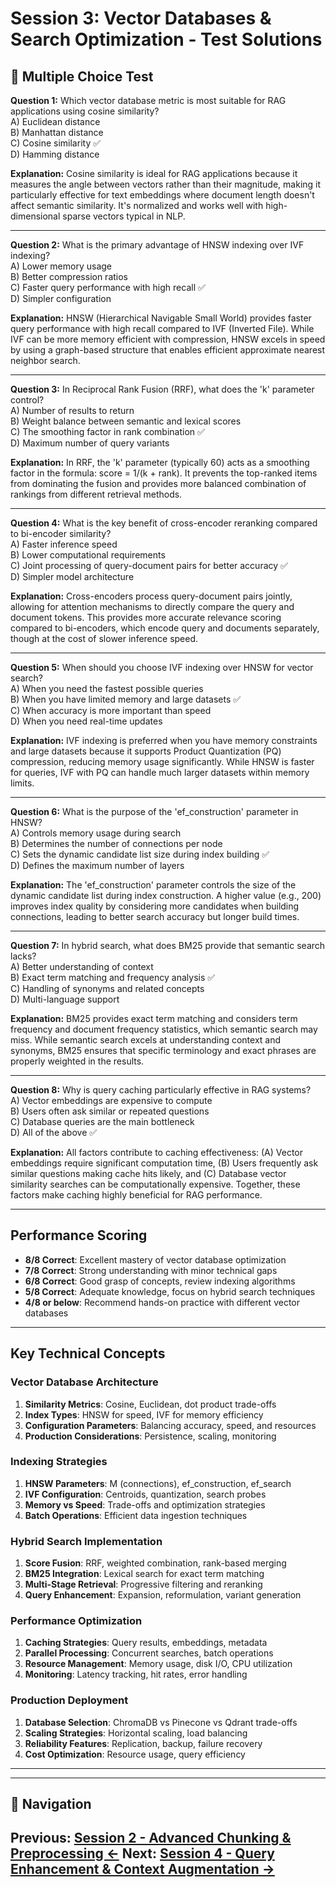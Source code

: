 # Session 3: Vector Databases & Search Optimization - Test Solutions

## 📝 Multiple Choice Test

**Question 1:** Which vector database metric is most suitable for RAG applications using cosine similarity?  
A) Euclidean distance  
B) Manhattan distance  
C) Cosine similarity ✅  
D) Hamming distance  

**Explanation:** Cosine similarity is ideal for RAG applications because it measures the angle between vectors rather than their magnitude, making it particularly effective for text embeddings where document length doesn't affect semantic similarity. It's normalized and works well with high-dimensional sparse vectors typical in NLP.

---

**Question 2:** What is the primary advantage of HNSW indexing over IVF indexing?  
A) Lower memory usage  
B) Better compression ratios  
C) Faster query performance with high recall ✅  
D) Simpler configuration  

**Explanation:** HNSW (Hierarchical Navigable Small World) provides faster query performance with high recall compared to IVF (Inverted File). While IVF can be more memory efficient with compression, HNSW excels in speed by using a graph-based structure that enables efficient approximate nearest neighbor search.

---

**Question 3:** In Reciprocal Rank Fusion (RRF), what does the 'k' parameter control?  
A) Number of results to return  
B) Weight balance between semantic and lexical scores  
C) The smoothing factor in rank combination ✅  
D) Maximum number of query variants  

**Explanation:** In RRF, the 'k' parameter (typically 60) acts as a smoothing factor in the formula: score = 1/(k + rank). It prevents the top-ranked items from dominating the fusion and provides more balanced combination of rankings from different retrieval methods.

---

**Question 4:** What is the key benefit of cross-encoder reranking compared to bi-encoder similarity?  
A) Faster inference speed  
B) Lower computational requirements  
C) Joint processing of query-document pairs for better accuracy ✅  
D) Simpler model architecture  

**Explanation:** Cross-encoders process query-document pairs jointly, allowing for attention mechanisms to directly compare the query and document tokens. This provides more accurate relevance scoring compared to bi-encoders, which encode query and documents separately, though at the cost of slower inference speed.

---

**Question 5:** When should you choose IVF indexing over HNSW for vector search?  
A) When you need the fastest possible queries  
B) When you have limited memory and large datasets ✅  
C) When accuracy is more important than speed  
D) When you need real-time updates  

**Explanation:** IVF indexing is preferred when you have memory constraints and large datasets because it supports Product Quantization (PQ) compression, reducing memory usage significantly. While HNSW is faster for queries, IVF with PQ can handle much larger datasets within memory limits.

---

**Question 6:** What is the purpose of the 'ef_construction' parameter in HNSW?  
A) Controls memory usage during search  
B) Determines the number of connections per node  
C) Sets the dynamic candidate list size during index building ✅  
D) Defines the maximum number of layers  

**Explanation:** The 'ef_construction' parameter controls the size of the dynamic candidate list during index construction. A higher value (e.g., 200) improves index quality by considering more candidates when building connections, leading to better search accuracy but longer build times.

---

**Question 7:** In hybrid search, what does BM25 provide that semantic search lacks?  
A) Better understanding of context  
B) Exact term matching and frequency analysis ✅  
C) Handling of synonyms and related concepts  
D) Multi-language support  

**Explanation:** BM25 provides exact term matching and considers term frequency and document frequency statistics, which semantic search may miss. While semantic search excels at understanding context and synonyms, BM25 ensures that specific terminology and exact phrases are properly weighted in the results.

---

**Question 8:** Why is query caching particularly effective in RAG systems?  
A) Vector embeddings are expensive to compute  
B) Users often ask similar or repeated questions  
C) Database queries are the main bottleneck  
D) All of the above ✅  

**Explanation:** All factors contribute to caching effectiveness: (A) Vector embeddings require significant computation time, (B) Users frequently ask similar questions making cache hits likely, and (C) Database vector similarity searches can be computationally expensive. Together, these factors make caching highly beneficial for RAG performance.

---

## Performance Scoring

- **8/8 Correct**: Excellent mastery of vector database optimization
- **7/8 Correct**: Strong understanding with minor technical gaps
- **6/8 Correct**: Good grasp of concepts, review indexing algorithms
- **5/8 Correct**: Adequate knowledge, focus on hybrid search techniques
- **4/8 or below**: Recommend hands-on practice with different vector databases

---

## Key Technical Concepts

### Vector Database Architecture

1. **Similarity Metrics**: Cosine, Euclidean, dot product trade-offs
2. **Index Types**: HNSW for speed, IVF for memory efficiency
3. **Configuration Parameters**: Balancing accuracy, speed, and resources
4. **Production Considerations**: Persistence, scaling, monitoring

### Indexing Strategies

1. **HNSW Parameters**: M (connections), ef_construction, ef_search
2. **IVF Configuration**: Centroids, quantization, search probes
3. **Memory vs Speed**: Trade-offs and optimization strategies
4. **Batch Operations**: Efficient data ingestion techniques

### Hybrid Search Implementation

1. **Score Fusion**: RRF, weighted combination, rank-based merging
2. **BM25 Integration**: Lexical search for exact term matching
3. **Multi-Stage Retrieval**: Progressive filtering and reranking
4. **Query Enhancement**: Expansion, reformulation, variant generation

### Performance Optimization

1. **Caching Strategies**: Query results, embeddings, metadata
2. **Parallel Processing**: Concurrent searches, batch operations
3. **Resource Management**: Memory usage, disk I/O, CPU utilization
4. **Monitoring**: Latency tracking, hit rates, error handling

### Production Deployment

1. **Database Selection**: ChromaDB vs Pinecone vs Qdrant trade-offs
2. **Scaling Strategies**: Horizontal scaling, load balancing
3. **Reliability Features**: Replication, backup, failure recovery
4. **Cost Optimization**: Resource usage, query efficiency

---
---

## 🧭 Navigation

**Previous:** [Session 2 - Advanced Chunking & Preprocessing ←](Session2_Advanced_Chunking_Preprocessing.md)
**Next:** [Session 4 - Query Enhancement & Context Augmentation →](Session4_Query_Enhancement_Context_Augmentation.md)
---
